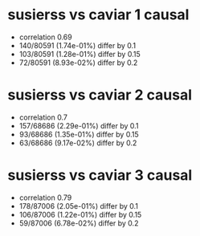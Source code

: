 # susierss vs caviar  1 causal

- correlation 0.69
- 140/80591 (1.74e-01%) differ by 0.1
- 103/80591 (1.28e-01%) differ by 0.15
- 72/80591 (8.93e-02%) differ by 0.2


# susierss vs caviar  2 causal

- correlation 0.7
- 157/68686 (2.29e-01%) differ by 0.1
- 93/68686 (1.35e-01%) differ by 0.15
- 63/68686 (9.17e-02%) differ by 0.2


# susierss vs caviar  3 causal

- correlation 0.79
- 178/87006 (2.05e-01%) differ by 0.1
- 106/87006 (1.22e-01%) differ by 0.15
- 59/87006 (6.78e-02%) differ by 0.2


